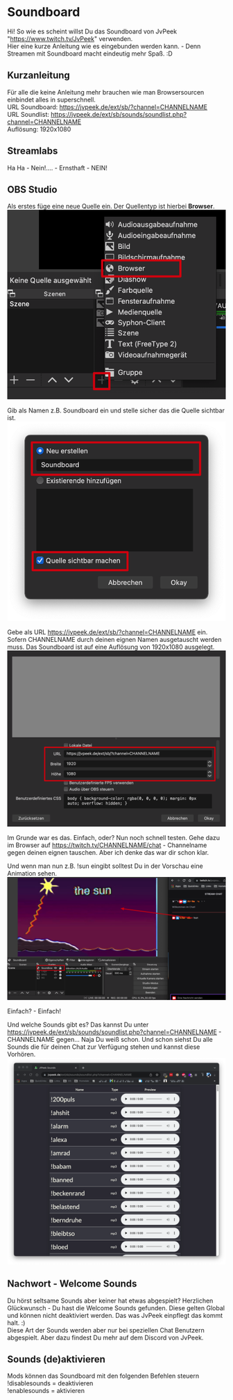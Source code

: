 # Soundboard

Hi! So wie es scheint willst Du das Soundboard von JvPeek "https://www.twitch.tv/JvPeek" verwenden. <br/>
Hier eine kurze Anleitung wie es eingebunden werden kann. - Denn Streamen mit Soundboard macht eindeutig mehr Spaß. :D


## Kurzanleitung

Für alle die keine Anleitung mehr brauchen wie man Browsersourcen einbindet alles in superschnell. <br/>
URL Soundboard: https://jvpeek.de/ext/sb/?channel=CHANNELNAME<br/>
URL Soundlist: https://jvpeek.de/ext/sb/sounds/soundlist.php?channel=CHANNELNAME<br/>
Auflösung: 1920x1080


## Streamlabs

Ha Ha - Nein!.... - Ernsthaft - NEIN!


## OBS Studio

Als erstes füge eine neue Quelle ein. Der Quellentyp ist hierbei **Browser**. 
![Schritt 1](https://github.com/donvitum/anleitungen_jvpeek/blob/main/screenshots/SB_001.png)

Gib als Namen z.B. Soundboard ein und stelle sicher das die Quelle sichtbar ist. 
![Schritt 2](https://github.com/donvitum/anleitungen_jvpeek/blob/main/screenshots/SB_002.png)

Gebe als URL https://jvpeek.de/ext/sb/?channel=CHANNELNAME ein. Sofern CHANNELNAME durch deinen eignen Namen ausgetauscht werden muss. 
Das Soundboard ist auf eine Auflösung von 1920x1080 ausgelegt. 
![Schritt 3](https://github.com/donvitum/anleitungen_jvpeek/blob/main/screenshots/SB_003.png)

Im Grunde war es das. Einfach, oder? 
Nun noch schnell testen. Gehe dazu im Browser auf https://twitch.tv/CHANNELNAME/chat - Channelname gegen deinen eignen tauschen. Aber ich denke das war dir schon klar. 

Und wenn man nun z.B. !sun eingibt solltest Du in der Vorschau eine Animation sehen.
![Schritt 4](https://github.com/donvitum/anleitungen_jvpeek/blob/main/screenshots/SB_004.png)

Einfach? - Einfach!

Und welche Sounds gibt es? Das kannst Du unter https://jvpeek.de/ext/sb/sounds/soundlist.php?channel=CHANNELNAME - CHANNELNAME gegen... Naja Du weiß schon. Und schon siehst Du alle Sounds die für deinen Chat zur Verfügung stehen und kannst diese Vorhören. 
![Schritt 5](https://github.com/donvitum/anleitungen_jvpeek/blob/main/screenshots/Xnip2022-10-04_09-19-04.png)


## Nachwort - Welcome Sounds

Du hörst seltsame Sounds aber keiner hat etwas abgespielt? Herzlichen Glückwunsch - Du hast die Welcome Sounds gefunden. Diese gelten Global und können nicht deaktiviert werden. Das was JvPeek einpflegt das kommt halt. :)<br/>
Diese Art der Sounds werden aber nur bei speziellen Chat Benutzern abgespielt. Aber dazu findest Du mehr auf dem Discord von JvPeek. 


## Sounds (de)aktivieren

Mods können das Soundboard mit den folgenden Befehlen steuern <br/>
!disablesounds = deaktivieren <br/>
!enablesounds = aktivieren
